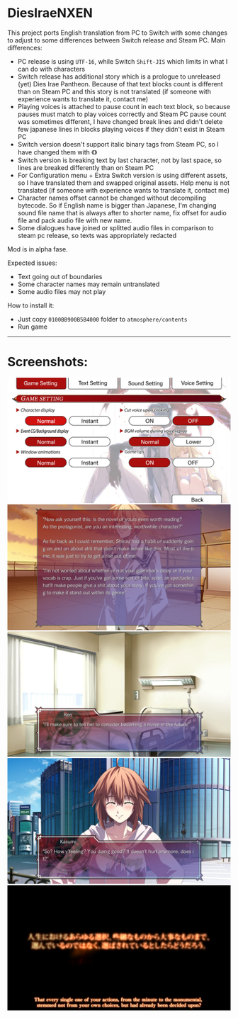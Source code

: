 # DiesIraeNXEN

This project ports English translation from PC to Switch with some changes to adjust to some differences between Switch release and Steam PC.
Main differences:
- PC release is using `UTF-16`, while Switch `Shift-JIS` which limits in what I can do with characters
- Switch release has additional story which is a prologue to unreleased (yet) Dies Irae Pantheon. Because of that text blocks count is different than on Steam PC and this story is not translated (if someone with experience wants to translate it, contact me)
- Playing voices is attached to pause count in each text block, so because pauses must match to play voices correctly and Steam PC pause count was sometimes different, I have changed break lines and didn't delete few japanese lines in blocks playing voices if they didn't exist in Steam PC
- Switch version doesn't support italic binary tags from Steam PC, so I have changed them with 《》
- Switch version is breaking text by last character, not by last space, so lines are breaked differently than on Steam PC
- For Configuration menu + Extra Switch version is using different assets, so I have translated them and swapped original assets. Help menu is not translated (if someone with experience wants to translate it, contact me)
- Character names offset cannot be changed without decompiling bytecode. So if English name is bigger than Japanese, I'm changing sound file name that is always after to shorter name, fix offset for audio file and pack audio file with new name.
- Some dialogues have joined or splitted audio files in comparison to steam pc release, so texts was appropriately redacted

Mod is in alpha fase.

Expected issues:
- Text going out of boundaries
- Some character names may remain untranslated
- Some audio files may not play

How to install it:
- Just copy `0100BB900B5B4000` folder to `atmosphere/contents`
- Run game

---

# Screenshots:

![Config](https://github.com/masagrator/DiesIraeNXEN/raw/masagrator-patch-1/Images/2020122717575200-88DABD6BF029E4019C69DC28281AC19B.jpg)
![SCR1](https://github.com/masagrator/DiesIraeNXEN/raw/masagrator-patch-1/Images/2020122717585500-88DABD6BF029E4019C69DC28281AC19B.jpg)
![SCR2](https://github.com/masagrator/DiesIraeNXEN/raw/masagrator-patch-1/Images/2020122717590700-88DABD6BF029E4019C69DC28281AC19B.jpg)
![SCR3](https://github.com/masagrator/DiesIraeNXEN/raw/masagrator-patch-1/Images/2020122717591900-88DABD6BF029E4019C69DC28281AC19B.jpg)
![SCR4](https://github.com/masagrator/DiesIraeNXEN/raw/masagrator-patch-1/Images/2020122718005000-88DABD6BF029E4019C69DC28281AC19B.jpg)
